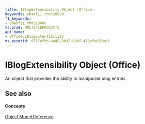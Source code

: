 ```yaml
---
title: IBlogExtensibility Object (Office)
keywords: vbaof11.chm328000
f1_keywords:
- vbaof11.chm328000
ms.prod: MULTIPLEPRODUCTS
api_name:
- Office.IBlogExtensibility
ms.assetid: 9757afdb-da45-8b97-636f-476efe036ac3
---
```



# IBlogExtensibility Object (Office)

An object that provides the ability to manipulate blog entries.


## See also


#### Concepts


[Object Model Reference](reference-object-library-reference-for-office.md)

